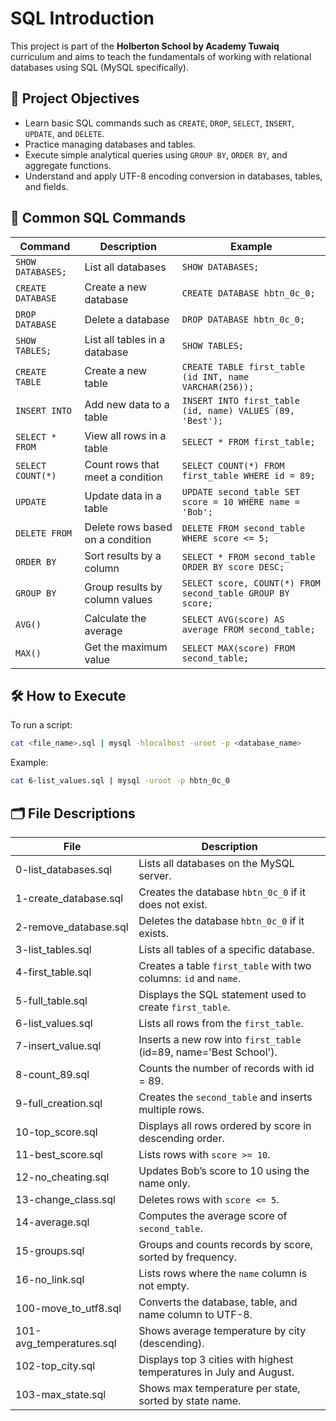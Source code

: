 # SQL Introduction

This project is part of the **Holberton School by Academy Tuwaiq**  curriculum and aims to teach the fundamentals of working with relational databases using SQL (MySQL specifically).

## 🎯 Project Objectives

- Learn basic SQL commands such as `CREATE`, `DROP`, `SELECT`, `INSERT`, `UPDATE`, and `DELETE`.
- Practice managing databases and tables.
- Execute simple analytical queries using `GROUP BY`, `ORDER BY`, and aggregate functions.
- Understand and apply UTF-8 encoding conversion in databases, tables, and fields.

## 📌 Common SQL Commands

| Command                 | Description                                              | Example                                                      |
|-------------------------|----------------------------------------------------------|--------------------------------------------------------------|
| `SHOW DATABASES;`       | List all databases                                        | `SHOW DATABASES;`                                            |
| `CREATE DATABASE`       | Create a new database                                     | `CREATE DATABASE hbtn_0c_0;`                                 |
| `DROP DATABASE`         | Delete a database                                         | `DROP DATABASE hbtn_0c_0;`                                   |
| `SHOW TABLES;`          | List all tables in a database                             | `SHOW TABLES;`                                               |
| `CREATE TABLE`          | Create a new table                                        | `CREATE TABLE first_table (id INT, name VARCHAR(256));`     |
| `INSERT INTO`           | Add new data to a table                                   | `INSERT INTO first_table (id, name) VALUES (89, 'Best');`   |
| `SELECT * FROM`         | View all rows in a table                                  | `SELECT * FROM first_table;`                                |
| `SELECT COUNT(*)`       | Count rows that meet a condition                          | `SELECT COUNT(*) FROM first_table WHERE id = 89;`           |
| `UPDATE`                | Update data in a table                                    | `UPDATE second_table SET score = 10 WHERE name = 'Bob';`    |
| `DELETE FROM`           | Delete rows based on a condition                          | `DELETE FROM second_table WHERE score <= 5;`                |
| `ORDER BY`              | Sort results by a column                                  | `SELECT * FROM second_table ORDER BY score DESC;`           |
| `GROUP BY`              | Group results by column values                            | `SELECT score, COUNT(*) FROM second_table GROUP BY score;`  |
| `AVG()`                 | Calculate the average                                     | `SELECT AVG(score) AS average FROM second_table;`           |
| `MAX()`                 | Get the maximum value                                     | `SELECT MAX(score) FROM second_table;`                      |

## 🛠 How to Execute

To run a script:

```bash
cat <file_name>.sql | mysql -hlocalhost -uroot -p <database_name>
```

Example:

```bash
cat 6-list_values.sql | mysql -uroot -p hbtn_0c_0
```
## 🗂 File Descriptions

| File                     | Description                                                                 |
|--------------------------|-----------------------------------------------------------------------------|
| 0-list_databases.sql     | Lists all databases on the MySQL server.                                   |
| 1-create_database.sql    | Creates the database `hbtn_0c_0` if it does not exist.                      |
| 2-remove_database.sql    | Deletes the database `hbtn_0c_0` if it exists.                              |
| 3-list_tables.sql        | Lists all tables of a specific database.                                    |
| 4-first_table.sql        | Creates a table `first_table` with two columns: `id` and `name`.           |
| 5-full_table.sql         | Displays the SQL statement used to create `first_table`.                   |
| 6-list_values.sql        | Lists all rows from the `first_table`.                                     |
| 7-insert_value.sql       | Inserts a new row into `first_table` (id=89, name='Best School').          |
| 8-count_89.sql           | Counts the number of records with id = 89.                                 |
| 9-full_creation.sql      | Creates the `second_table` and inserts multiple rows.                      |
| 10-top_score.sql         | Displays all rows ordered by score in descending order.                    |
| 11-best_score.sql        | Lists rows with `score >= 10`.                                             |
| 12-no_cheating.sql       | Updates Bob’s score to 10 using the name only.                             |
| 13-change_class.sql      | Deletes rows with `score <= 5`.                                           |
| 14-average.sql           | Computes the average score of `second_table`.                              |
| 15-groups.sql            | Groups and counts records by score, sorted by frequency.                   |
| 16-no_link.sql           | Lists rows where the `name` column is not empty.                           |
| 100-move_to_utf8.sql     | Converts the database, table, and name column to UTF-8.                    |
| 101-avg_temperatures.sql | Shows average temperature by city (descending).                            |
| 102-top_city.sql         | Displays top 3 cities with highest temperatures in July and August.        |
| 103-max_state.sql        | Shows max temperature per state, sorted by state name.                     |

